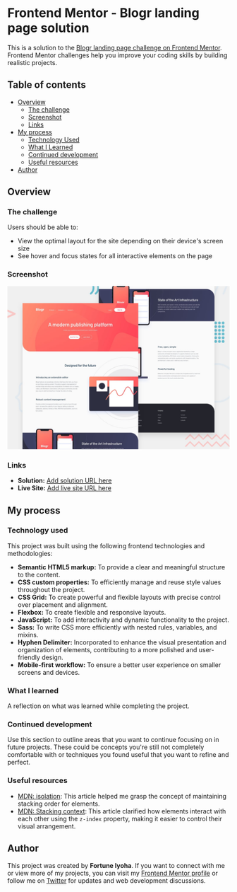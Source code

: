 # Frontend Mentor - Blogr landing page solution

This is a solution to the [Blogr landing page challenge on Frontend Mentor](https://www.frontendmentor.io/challenges/blogr-landing-page-EX2RLAApP). Frontend Mentor challenges help you improve your coding skills by building realistic projects.

## Table of contents

- [Overview](#overview)
  - [The challenge](#the-challenge)
  - [Screenshot](#screenshot)
  - [Links](#links)
- [My process](#my-process)
  - [Technology Used](#technology-used)
  - [What I Learned](#what-i-learned)
  - [Continued development](#continued-development)
  - [Useful resources](#useful-resources)
- [Author](#author)

## Overview

### The challenge

Users should be able to:

- View the optimal layout for the site depending on their device's screen size
- See hover and focus states for all interactive elements on the page

### Screenshot

![website preview](sm-banner/blogr.jpg)

### Links

<!--
  * ┌───────────────────────────────────────────────────────────────────┐
  * │                       Update the links URL                        │
  * └───────────────────────────────────────────────────────────────────┘
 -->

- **Solution:** [Add solution URL here](https://your-solution-url.com)
- **Live Site:** [Add live site URL here](https://your-live-site-url.com)

## My process

### Technology used

This project was built using the following frontend technologies and methodologies:

- **Semantic HTML5 markup:** To provide a clear and meaningful structure to the content.
- **CSS custom properties:** To efficiently manage and reuse style values throughout the project.
- **CSS Grid:** To create powerful and flexible layouts with precise control over placement and alignment.
- **Flexbox:** To create flexible and responsive layouts.
- **JavaScript:** To add interactivity and dynamic functionality to the project.
- **Sass:** To write CSS more efficiently with nested rules, variables, and mixins.
- **Hyphen Delimiter:** Incorporated to enhance the visual presentation and organization of elements, contributing to a more polished and user-friendly design.
- **Mobile-first workflow:** To ensure a better user experience on smaller screens and devices.

### What I learned

A reflection on what was learned while completing the project.

### Continued development

Use this section to outline areas that you want to continue focusing on in future projects. These could be concepts you're still not completely comfortable with or techniques you found useful that you want to refine and perfect.

### Useful resources

- [MDN: isolation](https://developer.mozilla.org/en-US/docs/Web/CSS/isolation): This article helped me grasp the concept of maintaining stacking order for elements.
- [MDN: Stacking context](https://developer.mozilla.org/en-US/docs/Web/CSS/CSS_positioned_layout/Understanding_z-index/Stacking_context): This article clarified how elements interact with each other using the `z-index` property, making it easier to control their visual arrangement.

## Author

This project was created by **Fortune Iyoha**. If you want to connect with me or view more of my projects, you can visit my [Frontend Mentor profile](https://www.frontendmentor.io/profile/fortune-i-o) or follow me on [Twitter](https://twitter.com/fortuneiyoha) for updates and web development discussions.
